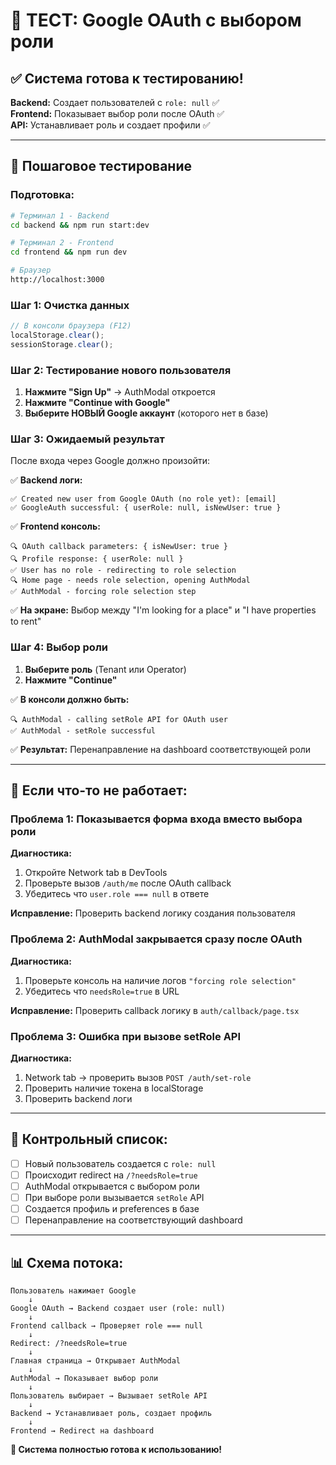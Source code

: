 # 🚀 ТЕСТ: Google OAuth с выбором роли

## ✅ Система готова к тестированию!

**Backend:** Создает пользователей с `role: null` ✅  
**Frontend:** Показывает выбор роли после OAuth ✅  
**API:** Устанавливает роль и создает профили ✅

---

## 🧪 Пошаговое тестирование

### **Подготовка:**

```bash
# Терминал 1 - Backend
cd backend && npm run start:dev

# Терминал 2 - Frontend
cd frontend && npm run dev

# Браузер
http://localhost:3000
```

### **Шаг 1: Очистка данных**

```javascript
// В консоли браузера (F12)
localStorage.clear();
sessionStorage.clear();
```

### **Шаг 2: Тестирование нового пользователя**

1. **Нажмите "Sign Up"** → AuthModal откроется
2. **Нажмите "Continue with Google"**
3. **Выберите НОВЫЙ Google аккаунт** (которого нет в базе)

### **Шаг 3: Ожидаемый результат**

После входа через Google должно произойти:

✅ **Backend логи:**

```
✅ Created new user from Google OAuth (no role yet): [email]
✅ GoogleAuth successful: { userRole: null, isNewUser: true }
```

✅ **Frontend консоль:**

```
🔍 OAuth callback parameters: { isNewUser: true }
🔍 Profile response: { userRole: null }
✅ User has no role - redirecting to role selection
🔍 Home page - needs role selection, opening AuthModal
✅ AuthModal - forcing role selection step
```

✅ **На экране:** Выбор между "I'm looking for a place" и "I have properties to rent"

### **Шаг 4: Выбор роли**

1. **Выберите роль** (Tenant или Operator)
2. **Нажмите "Continue"**

✅ **В консоли должно быть:**

```
🔍 AuthModal - calling setRole API for OAuth user
✅ AuthModal - setRole successful
```

✅ **Результат:** Перенаправление на dashboard соответствующей роли

---

## 🚨 Если что-то не работает:

### **Проблема 1: Показывается форма входа вместо выбора роли**

**Диагностика:**

1. Откройте Network tab в DevTools
2. Проверьте вызов `/auth/me` после OAuth callback
3. Убедитесь что `user.role === null` в ответе

**Исправление:** Проверить backend логику создания пользователя

### **Проблема 2: AuthModal закрывается сразу после OAuth**

**Диагностика:**

1. Проверьте консоль на наличие логов `"forcing role selection"`
2. Убедитесь что `needsRole=true` в URL

**Исправление:** Проверить callback логику в `auth/callback/page.tsx`

### **Проблема 3: Ошибка при вызове setRole API**

**Диагностика:**

1. Network tab → проверить вызов `POST /auth/set-role`
2. Проверить наличие токена в localStorage
3. Проверить backend логи

---

## 🎯 Контрольный список:

- [ ] Новый пользователь создается с `role: null`
- [ ] Происходит redirect на `/?needsRole=true`
- [ ] AuthModal открывается с выбором роли
- [ ] При выборе роли вызывается `setRole` API
- [ ] Создается профиль и preferences в базе
- [ ] Перенаправление на соответствующий dashboard

---

## 📊 Схема потока:

```
Пользователь нажимает Google
    ↓
Google OAuth → Backend создает user (role: null)
    ↓
Frontend callback → Проверяет role === null
    ↓
Redirect: /?needsRole=true
    ↓
Главная страница → Открывает AuthModal
    ↓
AuthModal → Показывает выбор роли
    ↓
Пользователь выбирает → Вызывает setRole API
    ↓
Backend → Устанавливает роль, создает профиль
    ↓
Frontend → Redirect на dashboard
```

**🎉 Система полностью готова к использованию!**
